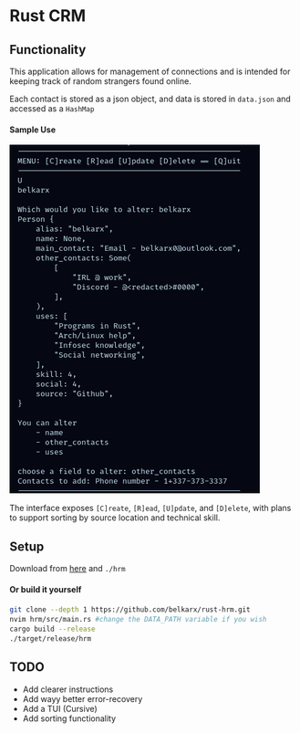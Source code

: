 # Rust CRM

## Functionality
This application allows for management of connections and is intended for keeping track of random strangers found online. 

Each contact is stored as a json object, and data is stored in `data.json` and accessed as a `HashMap`

#### Sample Use
![sample use](assets/sample_use.png "Sample Use")


The interface exposes `[C]reate`, `[R]ead`, `[U]pdate`, and `[D]elete`, with plans to support sorting by source location and technical skill.

## Setup
Download from [here](https://github.com/belkarx/rust-hrm/releases/download/v0.0.0-alph/hrm) and `./hrm`

#### Or build it yourself
```bash
git clone --depth 1 https://github.com/belkarx/rust-hrm.git
nvim hrm/src/main.rs #change the DATA_PATH variable if you wish
cargo build --release
./target/release/hrm 
```

## TODO
* Add clearer instructions
* Add wayy better error-recovery
* Add a TUI (Cursive)
* Add sorting functionality
